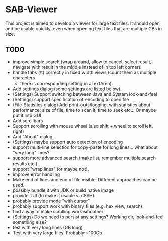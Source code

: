 # SAB-Viewer #

This project is aimed to develop a viewer for large text files.
It should open and be usable quickly, even when opening text files that are multiple GBs in size.

## TODO ##
* improve simple search (wrap around, allow to cancel, select result, navigate with result in the middle instead of in top left corner).
* handle tabs (\t) correctly in fixed width views (count them as multiple characters 
  - there is corresponding setting in JTextArea).
* Add settings dialog (some settings are listed below).
* (Settings) Support switching between Java and System look-and-feel
* (Settings) support specification of encoding to open file
* (File-Statistics dialog) Add print-outs/logging, with statistics about performance: size of file, time to scan it, time to seek etc... Or maybe put it into GUI
* Add scrollbars
* Support scrolling with mouse wheel (also shift + wheel to scroll left, right)
* Add "About" dialog.
* (Settings) maybe support auto detection of encoding
* support multi-line selection for copy-paste for long lines... what about "very long" lines?
* support more advanced search (make list, remember multiple search results etc.)
* support "wrap lines" (or maybe not).
* improve error handling
* Make end of lines and end of file visible. Different approaches can be used.
* possibly bundle it with JDK or build native image
* provide TUI (to make it usable via SSH).
* probably provide mode "with cursor"
* probably support work with binary files (e.g. hex view, search)
* find a way to make scrolling work smoother
* (Settings) Do we need to persist any settings? Working dir, look-and-feel something else?
* test with very long lines (GB long)
* Test with very large files. Probably ~100Gb
